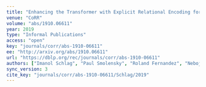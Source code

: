 ```yaml
---
title: "Enhancing the Transformer with Explicit Relational Encoding for Math Problem Solving."
venue: "CoRR"
volume: "abs/1910.06611"
year: 2019
type: "Informal Publications"
access: "open"
key: "journals/corr/abs-1910-06611"
ee: "http://arxiv.org/abs/1910.06611"
url: "https://dblp.org/rec/journals/corr/abs-1910-06611"
authors: ["Imanol Schlag", "Paul Smolensky", "Roland Fernandez", "Nebojsa Jojic", "J\u00fcrgen Schmidhuber", "Jianfeng Gao"]
sync_version: 3
cite_key: "journals/corr/abs-1910-06611/Schlag/2019"
---
```

